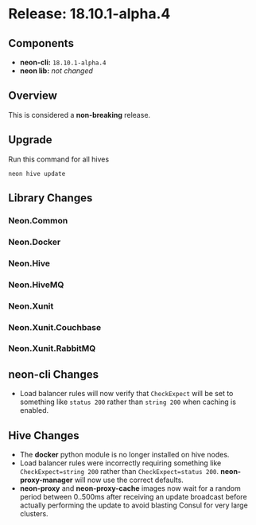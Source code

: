 # Release: 18.10.1-alpha.4

## Components

* **neon-cli:** `18.10.1-alpha.4`
* **neon lib:** *not changed*

## Overview

This is considered a **non-breaking** release.

## Upgrade

Run this command for all hives

```
neon hive update
```

## Library Changes

### Neon.Common

### Neon.Docker

### Neon.Hive

### Neon.HiveMQ

### Neon.Xunit

### Neon.Xunit.Couchbase

### Neon.Xunit.RabbitMQ

## neon-cli Changes

* Load balancer rules will now verify that `CheckExpect` will be set to something like `status 200` rather than `string 200` when caching is enabled.

## Hive Changes

* The **docker** python module is no longer installed on hive nodes.
* Load balancer rules were incorrectly requiring something like `CheckExpect=string 200` rather than `CheckExpect=status 200`.  **neon-proxy-manager** will now use the correct defaults.
* **neon-proxy** and **neon-proxy-cache** images now wait for a random period between 0..500ms after receiving an update broadcast before actually performing the update to avoid blasting Consul for very large clusters.
